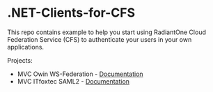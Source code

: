 # .NET-Clients-for-CFS

This repo contains example to help you start using RadiantOne Cloud Federation Service (CFS) to authenticate your users in your own applications.

Projects:
* MVC Owin WS-Federation - [Documentation](Documentation/MVC_Owin_WsFederation.md)
* MVC ITfoxtec SAML2 - [Documentation](Documentation/MVC_ITfoxtec_SAML2.md)